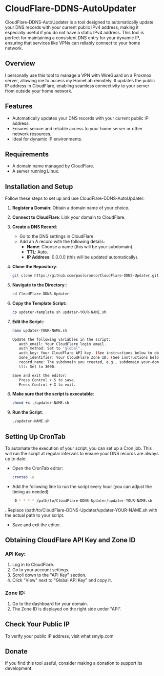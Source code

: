 # CloudFlare-DDNS-AutoUpdater

CloudFlare-DDNS-AutoUpdater is a tool designed to automatically update your DNS records with your current public IPv4 address, making it especially useful if you do not have a static IPv4 address. This tool is perfect for maintaining a consistent DNS entry for your dynamic IP, ensuring that services like VPNs can reliably connect to your home network.

## Overview

I personally use this tool to manage a VPN with WireGuard on a Proxmox server, allowing me to access my HomeLab remotely. It updates the public IP address in CloudFlare, enabling seamless connectivity to your server from outside your home network.

## Features

- Automatically updates your DNS records with your current public IP address.
- Ensures secure and reliable access to your home server or other network resources.
- Ideal for dynamic IP environments.

## Requirements

- A domain name managed by CloudFlare.
- A server running Linux.

## Installation and Setup

Follow these steps to set up and use CloudFlare-DDNS-AutoUpdater:

1. **Register a Domain**: Obtain a domain name of your choice.
2. **Connect to CloudFlare**: Link your domain to CloudFlare.
3. **Create a DNS Record**:
   - Go to the DNS settings in CloudFlare.
   - Add an A record with the following details:
     - **Name**: Choose a name (this will be your subdomain).
     - **TTL**: Auto.
     - **IP Address**: 0.0.0.0 (this will be updated automatically).

4. **Clone the Repository**:
   ```sh
   git clone https://github.com/paoloronco/CloudFlare-DDNS-Updater.git

5. **Navigate to the Directory:**:
   ```sh
   cd CloudFlare-DDNS-Updater

6. **Copy the Template Script:**:
    ```sh
   cp updater-template.sh updater-YOUR-NAME.sh

7. **Edit the Script:**:
    ```sh
   nano updater-YOUR-NAME.sh

    Update the following variables in the script:
       auth_email: Your CloudFlare login email.
       auth_method: Set to "global".
       auth_key: Your CloudFlare API key. (See instructions below to obtain it.)
       zone_identifier: Your CloudFlare Zone ID. (See instructions below to obtain it.)
       record_name: The subdomain you created, e.g., subdomain.your-domain.net.
       ttl: Set to 3600.

    Save and exit the editor:
       Press Control + S to save.
       Press Control + X to exit.

8. **Make sure that the script is executable**:
    ```sh
   chmod +x ./updater-NAME.sh

9. **Run the Script**:
   ```sh
   ./updater-NAME.sh


## Setting Up CronTab

To automate the execution of your script, you can set up a Cron job. This will run the script at regular intervals to ensure your DNS records are always up to date.

- Open the CronTab editor:
  ```sh
  crontab -e

- Add the following line to run the script every hour (you can adjust the timing as needed)
  ```sh
   0 * * * * /path/to/CloudFlare-DDNS-Updater/updater-YOUR-NAME.sh

. Replace /path/to/CloudFlare-DDNS-Updater/updater-YOUR-NAME.sh with the actual path to your script.
- Save and exit the editor.

## Obtaining CloudFlare API Key and Zone ID

### API Key:

1. Log in to CloudFlare.
2. Go to your account settings.
3. Scroll down to the "API Key" section.
4. Click "View" next to "Global API Key" and copy it.

### Zone ID:

1. Go to the dashboard for your domain.
2. The Zone ID is displayed on the right side under "API".


## Check Your Public IP

To verify your public IP address, visit whatismyip.com

## Donate

If you find this tool useful, consider making a donation to support its development:
